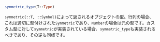 ```julia
symmetric_type(T::Type)
```

`symmetric(::T, ::Symbol)`によって返されるオブジェクトの型。行列の場合、これは適切に型付けされた`Symmetric`であり、`Number`の場合は元の型です。カスタム型に対して`symmetric`が実装されている場合、`symmetric_type`も実装されるべきであり、その逆も同様です。
